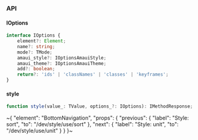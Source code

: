 

### API

#### IOptions

```ts
interface IOptions {
    element?: Element;
    name?: string;
    mode?: TMode;
    amaui_style?: IOptionsAmauiStyle;
    amaui_theme?: IOptionsAmauiTheme;
    add?: boolean;
    return?: 'ids' | 'classNames' | 'classes' | 'keyframes';
}
```

#### style

```ts
function style(value_: TValue, options_?: IOptions): IMethodResponse;
```


~{
  "element": "BottomNavigation",
  "props": {
    "previous": {
      "label": "Style: sort",
      "to": "/dev/style/use/sort"
    },
    "next": {
      "label": "Style: unit",
      "to": "/dev/style/use/unit"
    }
  }
}~